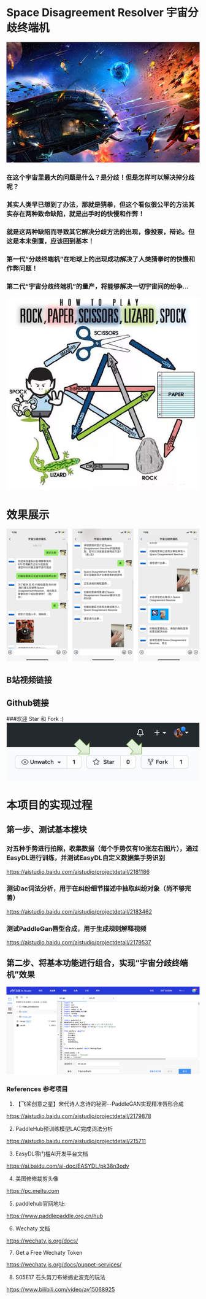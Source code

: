 # Space Disagreement Resolver 宇宙分歧终端机

![](https://github.com/yongxinliao-hqu/SpaceDisagreementResolver/blob/main/Demo/spacewars.jpeg)

### 在这个宇宙里最大的问题是什么？是分歧！但是怎样可以解决掉分歧呢？

### 其实人类早已想到了办法，那就是猜拳，但这个看似很公平的方法其实存在两种致命缺陷，就是出手时的快慢和作弊！

### 就是这两种缺陷而导致其它解决分歧方法的出现，像投票，辩论。但这是本末倒置，应该回到基本！

### 第一代“分歧终端机”在地球上的出现成功解决了人类猜拳时的快慢和作弊问题！

### 第二代“宇宙分歧终端机”的量产，将能够解决一切宇宙间的纷争...

![](https://github.com/yongxinliao-hqu/SpaceDisagreementResolver/blob/main/Demo/how_to_play.jpeg)


# 效果展示
![](https://github.com/yongxinliao-hqu/SpaceDisagreementResolver/blob/main/Demo/Demo.png)


## B站视频链接

## Github链接

###欢迎 Star 和 Fork :)
![](https://github.com/yongxinliao-hqu/SpaceDisagreementResolver/blob/main/Demo/star_fork.png)

# 本项目的实现过程

## 第一步、测试基本模块

### 对五种手势进行拍照，收集数据（每个手势仅有10张左右图片），通过EasyDL进行训练，并测试EasyDL自定义数据集手势识别

https://aistudio.baidu.com/aistudio/projectdetail/2181186

### 测试lac词法分析，用于在纠纷细节描述中抽取纠纷对象（尚不够完善）

https://aistudio.baidu.com/aistudio/projectdetail/2183462

### 测试PaddleGan唇型合成，用于生成规则解释视频

https://aistudio.baidu.com/aistudio/projectdetail/2179537

## 第二步、将基本功能进行组合，实现“宇宙分歧终端机”效果
![](https://github.com/yongxinliao-hqu/SpaceDisagreementResolver/blob/main/Demo/Demo%202.png)

### References 参考项目
1. 【飞桨创意之星】宋代诗人念诗的秘密--PaddleGAN实现精准唇形合成

https://aistudio.baidu.com/aistudio/projectdetail/2179878

2. PaddleHub预训练模型LAC完成词法分析

https://aistudio.baidu.com/aistudio/projectdetail/215711

3. EasyDL零门槛AI开发平台文档

https://ai.baidu.com/ai-doc/EASYDL/pk38n3odv

4. 美图修修裁剪头像

https://pc.meitu.com

5. paddlehub官网地址:

https://www.paddlepaddle.org.cn/hub

6. Wechaty 文档

https://wechaty.js.org/docs/

7. Get a Free Wechaty Token

https://wechaty.js.org/docs/puppet-services/

8. S05E17 石头剪刀布蜥蜴史波克的玩法

https://www.bilibili.com/video/av15068925
